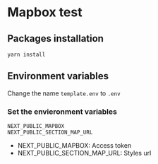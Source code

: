 # Mapbox test

## Packages installation
```
yarn install
```

## Environment variables
Change the name `template.env` to `.env` 

### Set the envieronment variables
```
NEXT_PUBLIC_MAPBOX
NEXT_PUBLIC_SECTION_MAP_URL
```
* NEXT_PUBLIC_MAPBOX: Access token
* NEXT_PUBLIC_SECTION_MAP_URL: Styles url
